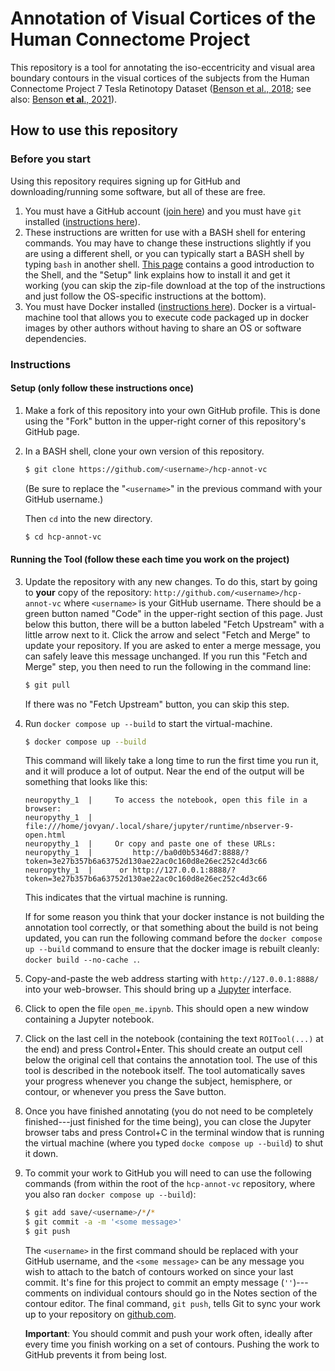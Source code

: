 # Annotation of Visual Cortices of the Human Connectome Project

This repository is a tool for annotating the iso-eccentricity and visual area boundary contours in the visual cortices of the subjects from the Human Connectome Project 7 Tesla Retinotopy Dataset ([Benson et al., 2018](https://doi.org/10.1167/18.13.23); see also:
[Benson **et al**., 2021](https://doi.org/10.1101/2020.12.30.424856)).

## How to use this repository

### Before you start

Using this repository requires signing up for GitHub and downloading/running some software, but all of these are free.

1. You must have a GitHub account ([join here](https://github.com/join)) and you must have `git` installed ([instructions here](https://git-scm.com/book/en/v2/Getting-Started-Installing-Git)).
2. These instructions are written for use with a BASH shell for entering commands. You may have to change these instructions slightly if you are using a different shell, or you can typically start a BASH shell by typing `bash` in another shell. [This page](https://swcarpentry.github.io/shell-novice/) contains a good introduction to the Shell, and the "Setup" link explains how to install it and get it working (you can skip the zip-file download at the top of the instructions and just follow the OS-specific instructions at the bottom).
3. You must have Docker installed ([instructions here](https://docs.docker.com/get-docker/)). Docker is a virtual-machine tool that allows you to execute code packaged up in docker images by other authors without having to share an OS or software dependencies.

### Instructions

#### Setup (only follow these instructions once)

1. Make a fork of this repository into your own GitHub profile. This is done using the "Fork" button in the upper-right corner of this repository's GitHub page.
2. In a BASH shell, clone your own version of this repository.

   ```bash
   $ git clone https://github.com/<username>/hcp-annot-vc
   ```
   
   (Be sure to replace the "`<username>`" in the previous command with your GitHub username.)
   
   Then `cd` into the new directory.
   
   ```bash
   $ cd hcp-annot-vc
   ```

#### Running the Tool (follow these each time you work on the project)

3. Update the repository with any new changes. To do this, start by going to **your** copy of the repository: `http://github.com/<username>/hcp-annot-vc` where `<username>` is your GitHub username. There should be a green button named "Code" in the upper-right section of this page. Just below this button, there will be a button labeled "Fetch Upstream" with a little arrow next to it. Click the arrow and select "Fetch and Merge" to update your repository. If you are asked to enter a merge message, you can safely leave this message unchanged. If you run this "Fetch and Merge" step, you then need to run the following in the command line:
   
   ```bash
   $ git pull
   ```
   
   If there was no "Fetch Upstream" button, you can skip this step.
   
4. Run `docker compose up --build` to start the virtual-machine.

   ```bash
   $ docker compose up --build
   ```
   
   This command will likely take a long time to run the first time you run it, and it will produce a lot of output. Near the end of the output will be something that looks like this:
   
   ```
   neuropythy_1  |     To access the notebook, open this file in a browser:
   neuropythy_1  |         file:///home/jovyan/.local/share/jupyter/runtime/nbserver-9-open.html
   neuropythy_1  |     Or copy and paste one of these URLs:
   neuropythy_1  |         http://ba0d0b5346d7:8888/?token=3e27b357b6a63752d130ae22ac0c160d8e26ec252c4d3c66
   neuropythy_1  |      or http://127.0.0.1:8888/?token=3e27b357b6a63752d130ae22ac0c160d8e26ec252c4d3c66
   ```
   
   This indicates that the virtual machine is running.
   
   If for some reason you think that your docker instance is not building the annotation tool correctly, or that something about the build is not being updated, you can run the following command before the `docker compose up --build` command to ensure that the docker image is rebuilt cleanly: `docker build --no-cache .`.
5. Copy-and-paste the web address starting with `http://127.0.0.1:8888/` into your web-browser. This should bring up a [Jupyter](https://jupyter.org/) interface.
6. Click to open the file `open_me.ipynb`. This should open a new window containing a Jupyter notebook.
6. Click on the last cell in the notebook (containing the text `ROITool(...)` at the end) and press Control+Enter. This should create an output cell below the original cell that contains the annotation tool. The use of this tool is described in the notebook itself. The tool automatically saves your progress whenever you change the subject, hemisphere, or contour, or whenever you press the Save button.
7. Once you have finished annotating (you do not need to be completely finished---just finished for the time being), you can close the Jupyter browser tabs and press Control+C in the terminal window that is running the virtual machine (where you typed `docke compose up --build`) to shut it down.
8. To commit your work to GitHub you will need to can use the following commands (from within the root of the `hcp-annot-vc` repository, where you also ran `docker compose up --build`):

   ```bash
   $ git add save/<username>/*/*
   $ git commit -a -m '<some message>'
   $ git push
   ```
   
   The `<username>` in the first command should be replaced with your GitHub username, and the `<some message>` can be any message you wish to attach to the batch of contours worked on since your last commit. It's fine for this project to commit an empty message (`''`)---comments on individual contours should go in the Notes section of the contour editor. The final command, `git push`, tells Git to sync your work up to your repository on [github.com](https://github.com/). 
   
   **Important**: You should commit and push your work often, ideally after every time you finish working on a set of contours. Pushing the work to GitHub prevents it from being lost.

